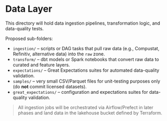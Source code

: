 # Data Layer

This directory will hold data ingestion pipelines, transformation logic, and data-quality tests.

Proposed sub-folders:

* `ingestion/` – scripts or DAG tasks that pull raw data (e.g., Compustat, Refinitiv, alternative data) into the `raw` zone.
* `transform/` – dbt models or Spark notebooks that convert raw data to curated and feature layers.
* `expectations/` – Great Expectations suites for automated data-quality validation.
* `samples/` – very small CSV/Parquet files for unit-testing purposes only (do **not** commit licensed datasets).
* `great_expectations/` – configuration and expectations suites for data-quality validation.

> All ingestion jobs will be orchestrated via Airflow/Prefect in later phases and land data in the lakehouse bucket defined by Terraform.